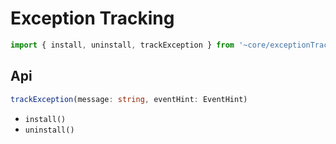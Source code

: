 # Exception Tracking

```ts
import { install, uninstall, trackException } from '~core/exceptionTracking'
```

## Api

```ts
trackException(message: string, eventHint: EventHint)
```

- `install()`
- `uninstall()`
